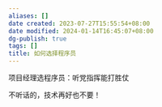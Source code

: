 ```yaml
---
aliases: []
date created: 2023-07-27T15:55:54+08:00
date modified: 2024-01-14T16:45:07+08:00
dg-publish: true
tags: []
title: 如何选择程序员
---
```


项目经理选程序员：听党指挥能打胜仗

不听话的，技术再好也不要！